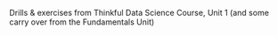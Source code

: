 Drills & exercises from Thinkful Data Science Course, Unit 1 (and some carry over from the Fundamentals Unit)
